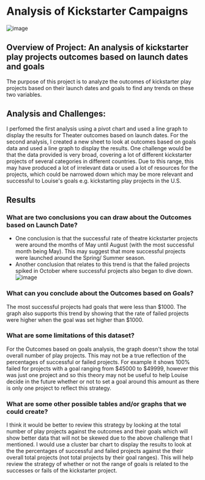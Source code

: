 # Analysis of Kickstarter Campaigns
![image](https://user-images.githubusercontent.com/81877387/147509275-80e05fa0-47f5-479d-98dd-c0c7cbc967b4.png)

## Overview of Project: An analysis of kickstarter play projects outcomes based on launch dates and goals
The purpose of this project is to analyze the outcomes of kickstarter play projects based on their launch dates and goals to find any trends on these two variables.

## Analysis and Challenges:
I perfomed the first analysis using a pivot chart and used a line graph to display the results for Theater outcomes based on launch dates. For the second analysis, I created a new sheet to look at outcomes based on goals data and used a line graph to display the results. One challenge would be that the data provided is very broad, covering a lot of different kickstarter projects of several categories in different countries. Due to this range, this may have produced a lot of irrelevant data or used a lot of resources for the projects, which could be narrowed down which may be more relevant and successful to Louise's goals e.g. kickstarting play projects in the U.S.

## Results
### What are two conclusions you can draw about the Outcomes based on Launch Date? 
* One conclusion is that the successful rate of theatre kickstarter projects were around the months of May until August (with the most successful month being May). This may suggest that more successful projects were launched around the Spring/ Summer season. 
* Another conclusion that relates to this trend is that the failed projects spiked in October where successful projects also began to dive down.
![image](https://user-images.githubusercontent.com/81877387/147509422-f6f54c5a-3572-4f17-bd7f-545e20041d27.png)


### What can you conclude about the Outcomes based on Goals?
The most successful projects had goals that were less than $1000. The graph also supports this trend by showing that the rate of failed projects were higher when the goal was set higher than $1000.

### What are some limitations of this dataset? 
For the Outcomes based on goals analysis, the graph doesn't show the total overall number of play projects. This may not be a true reflection of the percentages of successful or failed projects. For example it shows 100% failed for projects with a goal ranging from $45000 to $49999, however this was just one project and so this theory may not be useful to help Louise decide in the future whether or not to set a goal around this amount as there is only one project to reflect this strategy.

### What are some other possible tables and/or graphs that we could create? 
I think it would be better to review this strategy by looking at the total number of play projects against the outcomes and their goals which will show better data that will not be skewed due to the above challenge that I mentioned. I would use a cluster bar chart to display the results to look at the the percentages of successful and failed projects against the their overall total projects (not total projects by their goal ranges). This will help review the strategy of whether or not the range of goals is related to the successes or fails of the kickstarter project.
